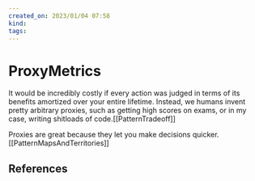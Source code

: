 ```yaml
---
created_on: 2023/01/04 07:58
kind:
tags:
---
```


# ProxyMetrics

It would be incredibly costly if every action was judged in terms of its benefits amortized over your entire lifetime. Instead, we humans invent pretty arbitrary proxies, such as getting high scores on exams, or in my case, writing shitloads of code.[[PatternTradeoff]]

Proxies are great because they let you make decisions quicker. [[PatternMapsAndTerritories]]

## References
